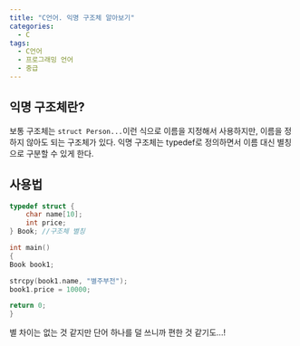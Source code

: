 ```yaml
---
title: "C언어. 익명 구조체 알아보기"
categories:
  - C
tags:
  - C언어
  - 프로그래밍 언어
  - 중급
---
```


## 익명 구조체란?

보통 구조체는 `struct Person...`이런 식으로 이름을 지정해서 사용하지만, 이름을 정하지 않아도 되는 구조체가 있다. 익명 구조체는 typedef로 정의하면서 이름 대신 별칭으로 구분할 수 있게 한다.

## 사용법

```c
typedef struct {
	char name[10];
	int price;
} Book; //구조체 별칭

int main()
{
Book book1;

strcpy(book1.name, "별주부전");
book1.price = 10000;

return 0;
}
```

별 차이는 없는 것 같지만 단어 하나를 덜 쓰니까 편한 것 같기도...!
